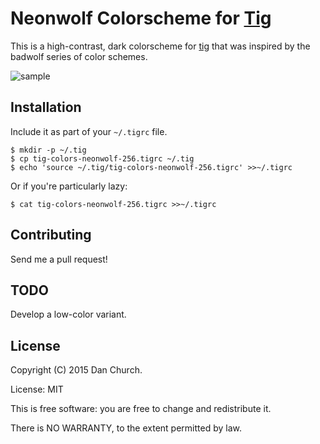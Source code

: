 # Neonwolf Colorscheme for [Tig](https://github.com/jonas/tig)

This is a high-contrast, dark colorscheme for [tig](https://github.com/jonas/tig) that was inspired by the badwolf series of color schemes.

![sample](/../flair/screenshots/sample.png)

## Installation

Include it as part of your `~/.tigrc` file.

    $ mkdir -p ~/.tig
    $ cp tig-colors-neonwolf-256.tigrc ~/.tig
    $ echo 'source ~/.tig/tig-colors-neonwolf-256.tigrc' >>~/.tigrc

Or if you're particularly lazy:

    $ cat tig-colors-neonwolf-256.tigrc >>~/.tigrc

## Contributing

Send me a pull request!

## TODO

Develop a low-color variant.

## License

Copyright (C) 2015 Dan Church.

License: MIT

This is free software: you are free to change and redistribute it.

There is NO WARRANTY, to the extent permitted by law.
